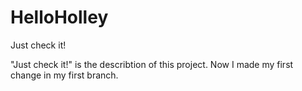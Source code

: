 # HelloHolley
Just check it!

"Just check it!" is the describtion of this project.
Now I made my first change in my first branch.
